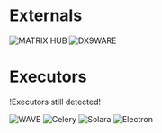 # Externals
![MATRIX HUB](https://github.com/user-attachments/assets/e7b72dd9-aee9-42af-9018-f87441d364f1)
![DX9WARE](https://github.com/user-attachments/assets/b95bc995-23d8-4910-9224-64be3f62cc2d)


# Executors

!Executors still detected!

![WAVE](https://github.com/user-attachments/assets/690499a1-d18b-4197-bb83-9d9d66556168) ![Celery](https://github.com/user-attachments/assets/6852d8cf-cf0f-4cf9-9805-6001827696a3)
![Solara](https://github.com/user-attachments/assets/df636c55-4241-4f82-a88b-bf3cec167129) ![Electron](https://github.com/user-attachments/assets/fadf41fe-3c30-4628-a03c-7ada98801e72)
